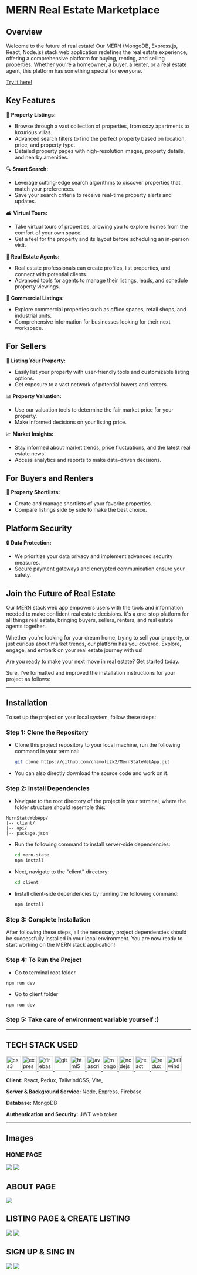 # MERN Real Estate Marketplace

## Overview
Welcome to the future of real estate! Our MERN (MongoDB, Express.js, React, Node.js) stack web application redefines the real estate experience, offering a comprehensive platform for buying, renting, and selling properties. Whether you're a homeowner, a buyer, a renter, or a real estate agent, this platform has something special for everyone.

[Try it here!](https://realstatemernwebapp.onrender.com/)

## Key Features

🏡 **Property Listings:**
- Browse through a vast collection of properties, from cozy apartments to luxurious villas.
- Advanced search filters to find the perfect property based on location, price, and property type.
- Detailed property pages with high-resolution images, property details, and nearby amenities.

🔍 **Smart Search:**
- Leverage cutting-edge search algorithms to discover properties that match your preferences.
- Save your search criteria to receive real-time property alerts and updates.

🛋️ **Virtual Tours:**
- Take virtual tours of properties, allowing you to explore homes from the comfort of your own space.
- Get a feel for the property and its layout before scheduling an in-person visit.

💼 **Real Estate Agents:**
- Real estate professionals can create profiles, list properties, and connect with potential clients.
- Advanced tools for agents to manage their listings, leads, and schedule property viewings.

🏢 **Commercial Listings:**
- Explore commercial properties such as office spaces, retail shops, and industrial units.
- Comprehensive information for businesses looking for their next workspace.


## For Sellers

📸 **Listing Your Property:**
- Easily list your property with user-friendly tools and customizable listing options.
- Get exposure to a vast network of potential buyers and renters.

📊 **Property Valuation:**
- Use our valuation tools to determine the fair market price for your property.
- Make informed decisions on your listing price.

📈 **Market Insights:**
- Stay informed about market trends, price fluctuations, and the latest real estate news.
- Access analytics and reports to make data-driven decisions.

## For Buyers and Renters

🛒 **Property Shortlists:**
- Create and manage shortlists of your favorite properties.
- Compare listings side by side to make the best choice.


## Platform Security

🔒 **Data Protection:**
- We prioritize your data privacy and implement advanced security measures.
- Secure payment gateways and encrypted communication ensure your safety.

## Join the Future of Real Estate

Our MERN stack web app empowers users with the tools and information needed to make confident real estate decisions. It's a one-stop platform for all things real estate, bringing buyers, sellers, renters, and real estate agents together.

Whether you're looking for your dream home, trying to sell your property, or just curious about market trends, our platform has you covered. Explore, engage, and embark on your real estate journey with us!

Are you ready to make your next move in real estate? Get started today.

Sure, I've formatted and improved the installation instructions for your project as follows:

---

## Installation

To set up the project on your local system, follow these steps:

### Step 1: Clone the Repository

- Clone this project repository to your local machine, run the following command in your terminal:
  ```bash
  git clone https://github.com/chamoli2k2/MernStateWebApp.git
  ```
- You can also directly download the source code and work on it.
### Step 2: Install Dependencies

- Navigate to the root directory of the project in your terminal, where the folder structure should resemble this:
```
MernStateWebApp/ 
|-- client/ 
|-- api/ 
|-- package.json
```

- Run the following command to install server-side dependencies:
  ```bash
  cd mern-state
  npm install
  ```

- Next, navigate to the "client" directory:
  ```bash
  cd client
  ```

- Install client-side dependencies by running the following command:
  ```bash
  npm install
  ```

### Step 3: Complete Installation

After following these steps, all the necessary project dependencies should be successfully installed in your local environment. You are now ready to start working on the MERN stack application!

### Step 4: To Run the Project

- Go to terminal root folder
```
npm run dev
```
- Go to client folder
```
npm run dev
```

### Step 5: Take care of environment variable yourself :)
---
## TECH STACK USED
<p align="left"> <a href="https://www.w3schools.com/css/" target="_blank" rel="noreferrer"> <img src="https://raw.githubusercontent.com/devicons/devicon/master/icons/css3/css3-original-wordmark.svg" alt="css3" width="40" height="40"/> </a> <a href="https://expressjs.com" target="_blank" rel="noreferrer"> <img src="https://raw.githubusercontent.com/devicons/devicon/master/icons/express/express-original-wordmark.svg" alt="express" width="40" height="40"/> </a> <a href="https://firebase.google.com/" target="_blank" rel="noreferrer"> <img src="https://www.vectorlogo.zone/logos/firebase/firebase-icon.svg" alt="firebase" width="40" height="40"/> </a> <a href="https://git-scm.com/" target="_blank" rel="noreferrer"> <img src="https://www.vectorlogo.zone/logos/git-scm/git-scm-icon.svg" alt="git" width="40" height="40"/> </a> <a href="https://www.w3.org/html/" target="_blank" rel="noreferrer"> <img src="https://raw.githubusercontent.com/devicons/devicon/master/icons/html5/html5-original-wordmark.svg" alt="html5" width="40" height="40"/> </a> <a href="https://developer.mozilla.org/en-US/docs/Web/JavaScript" target="_blank" rel="noreferrer"> <img src="https://raw.githubusercontent.com/devicons/devicon/master/icons/javascript/javascript-original.svg" alt="javascript" width="40" height="40"/> </a> <a href="https://www.mongodb.com/" target="_blank" rel="noreferrer"> <img src="https://raw.githubusercontent.com/devicons/devicon/master/icons/mongodb/mongodb-original-wordmark.svg" alt="mongodb" width="40" height="40"/> </a> <a href="https://nodejs.org" target="_blank" rel="noreferrer"> <img src="https://raw.githubusercontent.com/devicons/devicon/master/icons/nodejs/nodejs-original-wordmark.svg" alt="nodejs" width="40" height="40"/> </a> <a href="https://reactjs.org/" target="_blank" rel="noreferrer"> <img src="https://raw.githubusercontent.com/devicons/devicon/master/icons/react/react-original-wordmark.svg" alt="react" width="40" height="40"/> </a> <a href="https://redux.js.org" target="_blank" rel="noreferrer"> <img src="https://raw.githubusercontent.com/devicons/devicon/master/icons/redux/redux-original.svg" alt="redux" width="40" height="40"/> </a> <a href="https://tailwindcss.com/" target="_blank" rel="noreferrer"> <img src="https://www.vectorlogo.zone/logos/tailwindcss/tailwindcss-icon.svg" alt="tailwind" width="40" height="40"/> </a> </p>

**Client:** React, Redux, TailwindCSS, Vite,

**Server & Background Service:** Node, Express, Firebase

**Database:** MongoDB

**Authentication and Security:** JWT web token

---
## Images
### HOME PAGE
<img src=./images/10.png>
<img src=./images/9.png>

## ABOUT PAGE
<img src=./images/7.png>

## LISTING PAGE & CREATE LISTING
<img src=./images/8.png>
<img src=./images/3.png>

## SIGN UP & SING IN
<img src=./images/4.png>
<img src=./images/1.png>







